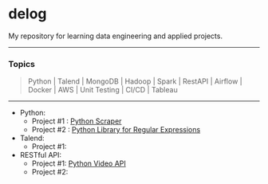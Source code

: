 # delog
My repository for learning data engineering and applied projects.
- - -
### Topics
> Python | Talend | MongoDB | Hadoop | Spark | RestAPI | Airflow | Docker | AWS | Unit Testing | CI/CD | Tableau
- - -
* Python:
  * Project #1 : [Python Scraper](https://github.com/TawfikYasser/delog/blob/main/Python/PythonScraper.py)
  * Project #2 : [Python Library for Regular Expressions](https://github.com/TawfikYasser/erxepy)
* Talend:
  * Project #1:
* RESTful API:
  * Project #1: [Python Video API](https://github.com/TawfikYasser/delog/blob/main/RestAPI/videoAPI.py)
  * Project #2: 
